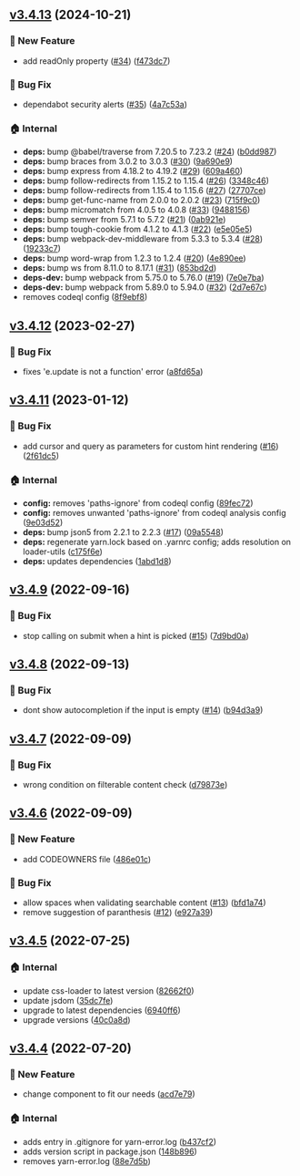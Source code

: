 ## [v3.4.13](https://github.com/nhabuiduc/react-filter-box/compare/v3.4.12...v3.4.13) (2024-10-21)

### :rocket: New Feature

* add readOnly property ([#34](https://github.com/nhabuiduc/react-filter-box/issues/34)) ([f473dc7](https://github.com/nhabuiduc/react-filter-box/commit/f473dc7e1efe9e8d3d09372d10c30238b8748ac4))

### :bug: Bug Fix

* dependabot security alerts ([#35](https://github.com/nhabuiduc/react-filter-box/issues/35)) ([4a7c53a](https://github.com/nhabuiduc/react-filter-box/commit/4a7c53adaf84f5074cda537fbb3084547e60dc9d))

### :house: Internal

* **deps:** bump @babel/traverse from 7.20.5 to 7.23.2 ([#24](https://github.com/nhabuiduc/react-filter-box/issues/24)) ([b0dd987](https://github.com/nhabuiduc/react-filter-box/commit/b0dd987798f2c17e43dda8a0f0cf09f51780a381))
* **deps:** bump braces from 3.0.2 to 3.0.3 ([#30](https://github.com/nhabuiduc/react-filter-box/issues/30)) ([9a690e9](https://github.com/nhabuiduc/react-filter-box/commit/9a690e9d0dafa951ab76f6fca6efb247469ced2b))
* **deps:** bump express from 4.18.2 to 4.19.2 ([#29](https://github.com/nhabuiduc/react-filter-box/issues/29)) ([609a460](https://github.com/nhabuiduc/react-filter-box/commit/609a460e514d38b97fc84ab898f0b26b92402a48))
* **deps:** bump follow-redirects from 1.15.2 to 1.15.4 ([#26](https://github.com/nhabuiduc/react-filter-box/issues/26)) ([3348c46](https://github.com/nhabuiduc/react-filter-box/commit/3348c4674272991f77e4cd05c0354c6ec8a09f4a))
* **deps:** bump follow-redirects from 1.15.4 to 1.15.6 ([#27](https://github.com/nhabuiduc/react-filter-box/issues/27)) ([27707ce](https://github.com/nhabuiduc/react-filter-box/commit/27707ce93195d182acdccb8f300083f672ce44cc))
* **deps:** bump get-func-name from 2.0.0 to 2.0.2 ([#23](https://github.com/nhabuiduc/react-filter-box/issues/23)) ([715f9c0](https://github.com/nhabuiduc/react-filter-box/commit/715f9c0e90d9aef0e71a638f0fdbf7a784e4bb15))
* **deps:** bump micromatch from 4.0.5 to 4.0.8 ([#33](https://github.com/nhabuiduc/react-filter-box/issues/33)) ([9488156](https://github.com/nhabuiduc/react-filter-box/commit/9488156353d641b6a7b8d701ea8d429e0ad2a2fd))
* **deps:** bump semver from 5.7.1 to 5.7.2 ([#21](https://github.com/nhabuiduc/react-filter-box/issues/21)) ([0ab921e](https://github.com/nhabuiduc/react-filter-box/commit/0ab921eccc5acb5c3e95ccf7b95e8091b93faeef))
* **deps:** bump tough-cookie from 4.1.2 to 4.1.3 ([#22](https://github.com/nhabuiduc/react-filter-box/issues/22)) ([e5e05e5](https://github.com/nhabuiduc/react-filter-box/commit/e5e05e5f918aa4633dc64e816dfef7a7f72c68d2))
* **deps:** bump webpack-dev-middleware from 5.3.3 to 5.3.4 ([#28](https://github.com/nhabuiduc/react-filter-box/issues/28)) ([19233c7](https://github.com/nhabuiduc/react-filter-box/commit/19233c767c824ba6d6566bf59cbf894f8682eac2))
* **deps:** bump word-wrap from 1.2.3 to 1.2.4 ([#20](https://github.com/nhabuiduc/react-filter-box/issues/20)) ([4e890ee](https://github.com/nhabuiduc/react-filter-box/commit/4e890eef674071bdc5caedd30dc57f43ef733ae0))
* **deps:** bump ws from 8.11.0 to 8.17.1 ([#31](https://github.com/nhabuiduc/react-filter-box/issues/31)) ([853bd2d](https://github.com/nhabuiduc/react-filter-box/commit/853bd2d3ddeae920a28d11e7cb652f0bf0e3c15a))
* **deps-dev:** bump webpack from 5.75.0 to 5.76.0 ([#19](https://github.com/nhabuiduc/react-filter-box/issues/19)) ([7e0e7ba](https://github.com/nhabuiduc/react-filter-box/commit/7e0e7ba8e90c147fa74da2e3be681693e8f62260))
* **deps-dev:** bump webpack from 5.89.0 to 5.94.0 ([#32](https://github.com/nhabuiduc/react-filter-box/issues/32)) ([2d7e67c](https://github.com/nhabuiduc/react-filter-box/commit/2d7e67c170a0bf3e00c6a543404f07399438e93e))
* removes codeql config ([8f9ebf8](https://github.com/nhabuiduc/react-filter-box/commit/8f9ebf8e1b6fd9b16baa583d461eb4e53bbf33d4))
## [v3.4.12](https://github.com/nhabuiduc/react-filter-box/compare/v3.4.11...v3.4.12) (2023-02-27)

### :bug: Bug Fix

* fixes 'e.update is not a function' error ([a8fd65a](https://github.com/nhabuiduc/react-filter-box/commit/a8fd65a6557ba7e250f2f6649c600a0aff118cb5))
## [v3.4.11](https://github.com/nhabuiduc/react-filter-box/compare/v3.4.9...v3.4.11) (2023-01-12)

### :bug: Bug Fix

* add cursor and query as parameters for custom hint rendering ([#16](https://github.com/nhabuiduc/react-filter-box/issues/16)) ([2f61dc5](https://github.com/nhabuiduc/react-filter-box/commit/2f61dc59558d63aa9fde2d55d10b0a1ae76b0423))

### :house: Internal

* **config:** removes 'paths-ignore' from codeql config ([89fec72](https://github.com/nhabuiduc/react-filter-box/commit/89fec726ceb8e88dda181fb0f0a7a5c665d9bc5a))
* **config:** removes unwanted 'paths-ignore' from codeql analysis config ([9e03d52](https://github.com/nhabuiduc/react-filter-box/commit/9e03d5233cd93303bcaab37d430a40dfd3981479))
* **deps:** bump json5 from 2.2.1 to 2.2.3 ([#17](https://github.com/nhabuiduc/react-filter-box/issues/17)) ([09a5548](https://github.com/nhabuiduc/react-filter-box/commit/09a554822b10d69f2149accc326a9b8fecb95ca4))
* **deps:** regenerate yarn.lock based on .yarnrc config; adds resolution on loader-utils ([c175f6e](https://github.com/nhabuiduc/react-filter-box/commit/c175f6ed864ddaa149e86d96c7446a5f13831e08))
* **deps:** updates dependencies ([1abd1d8](https://github.com/nhabuiduc/react-filter-box/commit/1abd1d88c6bc538dbfafaed0f65bcd65f9a4dfb7))
## [v3.4.9](https://github.com/nhabuiduc/react-filter-box/compare/v3.4.8...v3.4.9) (2022-09-16)

### :bug: Bug Fix

* stop calling on submit when a hint is picked ([#15](https://github.com/nhabuiduc/react-filter-box/issues/15)) ([7d9bd0a](https://github.com/nhabuiduc/react-filter-box/commit/7d9bd0abfac01661b0efd5e4a19bce200aee8814))
## [v3.4.8](https://github.com/nhabuiduc/react-filter-box/compare/v3.4.7...v3.4.8) (2022-09-13)

### :bug: Bug Fix

* dont show autocompletion if the input is empty ([#14](https://github.com/nhabuiduc/react-filter-box/issues/14)) ([b94d3a9](https://github.com/nhabuiduc/react-filter-box/commit/b94d3a9cd9009312f95e8dcaea4e98c9436da0e4))
## [v3.4.7](https://github.com/nhabuiduc/react-filter-box/compare/v3.4.6...v3.4.7) (2022-09-09)

### :bug: Bug Fix

* wrong condition on filterable content check ([d79873e](https://github.com/nhabuiduc/react-filter-box/commit/d79873e1a6959ac239dd3eadd44ee9a77a5f67ab))
## [v3.4.6](https://github.com/nhabuiduc/react-filter-box/compare/v3.4.5...v3.4.6) (2022-09-09)

### :rocket: New Feature

* add CODEOWNERS file ([486e01c](https://github.com/nhabuiduc/react-filter-box/commit/486e01caf98319eb6e004ff6e3332b8f0c78f9a5))

### :bug: Bug Fix

* allow spaces when validating searchable content ([#13](https://github.com/nhabuiduc/react-filter-box/issues/13)) ([bfd1a74](https://github.com/nhabuiduc/react-filter-box/commit/bfd1a743dacb51653f6a7f9453920e2ae42ab51c))
* remove suggestion of paranthesis ([#12](https://github.com/nhabuiduc/react-filter-box/issues/12)) ([e927a39](https://github.com/nhabuiduc/react-filter-box/commit/e927a39e46f95959688fb6846779f66fb671c491))
## [v3.4.5](https://github.com/nhabuiduc/react-filter-box/compare/v3.4.4...v3.4.5) (2022-07-25)

### :house: Internal

* update css-loader to latest version ([82662f0](https://github.com/nhabuiduc/react-filter-box/commit/82662f073f961cd808b8821dd9dabd2876564bd5))
* update jsdom ([35dc7fe](https://github.com/nhabuiduc/react-filter-box/commit/35dc7fec2898fa556bd49a9ca3927aa774b48324))
* upgrade to latest dependencies ([6940ff6](https://github.com/nhabuiduc/react-filter-box/commit/6940ff615a046ff38a7fdd6ad28b470cb7613673))
* upgrade versions ([40c0a8d](https://github.com/nhabuiduc/react-filter-box/commit/40c0a8df0c7db93c531ed937c1ff9f7eec6174cc))
## [v3.4.4](https://github.com/nhabuiduc/react-filter-box/compare/acd7e79e7fde96db719517526fbf99342954daf8...v3.4.4) (2022-07-20)

### :rocket: New Feature

* change component to fit our needs ([acd7e79](https://github.com/nhabuiduc/react-filter-box/commit/acd7e79e7fde96db719517526fbf99342954daf8))

### :house: Internal

* adds entry in .gitignore for yarn-error.log ([b437cf2](https://github.com/nhabuiduc/react-filter-box/commit/b437cf2820f98548c6f2e585061133d59e6a32f6))
* adds version script in package.json ([148b896](https://github.com/nhabuiduc/react-filter-box/commit/148b896e91a6cb50d88fe3138137a70f60e79528))
* removes yarn-error.log ([88e7d5b](https://github.com/nhabuiduc/react-filter-box/commit/88e7d5bd2b30327e189b2d813bac3b02adcdef64))
